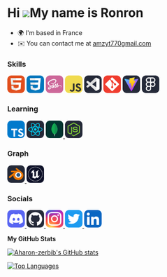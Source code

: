 Hi ![](https://user-images.githubusercontent.com/18350557/176309783-0785949b-9127-417c-8b55-ab5a4333674e.gif)My name is Ronron
==============================================================================================================================

* 🌍  I'm based in France
* ✉️  You can contact me at [amzyt770gmail.com](mailto:amzyt770gmail.com )

### Skills

<p align="left">
 <a href="https://developer.mozilla.org/en-US/docs/Glossary/HTML5" target="_blank" rel="noreferrer"><img src="https://github.com/tandpfun/skill-icons/blob/main/icons/HTML.svg"  
 width="40" height="40" alt="html"/></a>
 <a href="https://www.w3.org/TR/CSS/#css"   
 target="_blank" rel="noreferrer"><img src="https://github.com/tandpfun/skill-icons/blob/main/icons/CSS.svg"   
 width="40" height="40" alt="CSS3" /></a>
 <a href="https://sass-lang.com/"   
 target="_blank" rel="noreferrer"><img src="https://github.com/tandpfun/skill-icons/blob/main/icons/Sass.svg"   
 width="40" height="40" alt="Sass"   
 /></a>
<a href="https://developer.mozilla.org/en-US/docs/Web/JavaScript" target="_blank" rel="noreferrer"><img src="https://github.com/tandpfun/skill-icons/blob/main/icons/JavaScript.svg"   
 width="40" height="40" alt="JavaScript" /></a>
 <a href="https://code.visualstudio.com/"   
 target="_blank" rel="noreferrer"><img src="https://github.com/tandpfun/skill-icons/blob/main/icons/VSCode-Dark.svg"   
 width="40" height="40" alt="VS Code" /></a>
 <a href="https://git-scm.com/"   
 target="_blank" rel="noreferrer"><img src="https://github.com/tandpfun/skill-icons/blob/main/icons/Git.svg"   
 width="40" height="40" alt="Git"   
 /></a>
<a href="https://vitejs.dev/" target="_blank" rel="noreferrer"><img src="https://github.com/tandpfun/skill-icons/blob/main/icons/Vite-Dark.svg"   
width="40" height="40" alt="Vite" /></a>
<a href="https://www.figma.com/"   
 target="_blank" rel="noreferrer"><img src="https://github.com/tandpfun/skill-icons/blob/main/icons/Figma-Dark.svg"   
 width="40" height="40" alt="Figma"   
 /></a>

</p>

### Learning
<p align="left">
 <a href="https://www.typescriptlang.org/" target="_blank" rel="noreferrer"><img src="https://github.com/tandpfun/skill-icons/blob/main/icons/TypeScript.svg"   
 width="40" height="40" alt="TypeScript" /></a>
 <a href="https://reactjs.org/" target="_blank" rel="noreferrer"><img src="https://github.com/tandpfun/skill-icons/blob/main/icons/React-Dark.svg"   
width="40" height="40" alt="React" /></a>

<a href="https://www.mongodb.com" target="_blank" rel="noreferrer">
  <img src="https://github.com/tandpfun/skill-icons/blob/main/icons/MongoDB.svg" 
       width="40" height="40" alt="MongoDB" />
</a>

<a href="https://nodejs.org" target="_blank" rel="noreferrer">
  <img src="https://github.com/tandpfun/skill-icons/blob/main/icons/NodeJS-Dark.svg" 
       width="40" height="40" alt="Node.js" />
</a>


 
</p>

### Graph

<p align="left">
  <a href="https://www.blender.org" target="_blank" rel="noreferrer">
    <img src="https://github.com/tandpfun/skill-icons/blob/main/icons/Blender-Dark.svg" 
         width="40" height="40" alt="Blender" />
  </a>
  <a href="https://www.unrealengine.com" target="_blank" rel="noreferrer">
    <img src="https://github.com/tandpfun/skill-icons/blob/main/icons/UnrealEngine.svg" 
        width="40" height="40" alt="Unreal Engine" />
  </a>
</p>


 
### Socials

<p align="left">

<a href="https://discord.com/users/daykoro" target="_blank" rel="noreferrer">
  <img src="https://github.com/tandpfun/skill-icons/blob/main/icons/Discord.svg" 
       width="40" height="40" alt="discord" />
</a>
<a href="https://www.github.com/Aharon-zerbib" target="_blank" rel="noreferrer">
  <img src="https://github.com/tandpfun/skill-icons/blob/main/icons/Github-Dark.svg" 
       width="40" height="40" alt="gitHub" />
</a>
<a href="http://www.instagram.com/ronron.mz" target="_blank" rel="noreferrer">
  <img src="https://github.com/tandpfun/skill-icons/blob/main/icons/Instagram.svg" 
       width="40" height="40" alt="Instagram" />
</a>
<a href="https://www.x.com/Daykoro_" target="_blank" rel="noreferrer">
  <img src="https://github.com/tandpfun/skill-icons/blob/main/icons/Twitter.svg" 
       width="40" height="40" alt="twitter" />
</a>
<a href="https://www.linkedin.com/in/aharon-zerbib-911bb6276/" target="_blank" rel="noreferrer">
  <img src="https://github.com/tandpfun/skill-icons/blob/main/icons/LinkedIn.svg" 
       width="40" height="40" alt="LinkedIn" />
</a>

</p>



<b>My GitHub Stats</b>

<a href="http://www.github.com/Aharon-zerbib"><img src="https://github-readme-stats.vercel.app/api?username=Aharon-zerbib&show_icons=true&hide=stars,issues,&title_color=84cc16&text_color=a855f7&icon_color=3382ed&bg_color=1c1917&hide_border=true&show_icons=true" alt="Aharon-zerbib's GitHub stats" /></a>

<a href="https://github.com/Aharon-zerbib" align="left"><img src="https://github-readme-stats.vercel.app/api/top-langs/?username=Aharon-zerbib&langs_count=10&title_color=84cc16&text_color=a855f7&icon_color=3382ed&bg_color=1c1917&hide_border=true&locale=en&custom_title=Top%20%Languages" alt="Top Languages" /></a>

